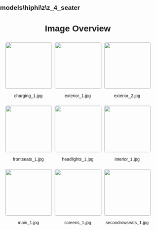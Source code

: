 ## models\hiphi\z\z_4_seater
<style>
    body {
        font-family: Arial, sans-serif;
        margin: 0;
        padding: 0;
    }
    .image-gallery {
        display: flex;
        flex-wrap: wrap;
        gap: 10px;
        justify-content: center;
        padding: 10px;
    }
    .image-gallery img {
        width: 150px;
        height: auto;
        border: 1px solid #ddd;
        border-radius: 5px;
    }
    .image-gallery div {
        flex: 1 1 calc(33.333% - 20px); /* Three images per row on large screens */
        max-width: 150px;
        text-align: center;
    }
    @media (max-width: 768px) {
        .image-gallery div {
            flex: 1 1 calc(50% - 20px); /* Two images per row on medium screens */
        }
    }
    @media (max-width: 480px) {
        .image-gallery div {
            flex: 1 1 100%; /* One image per row on small screens */
        }
    }
</style>
<h1 style ="text-align: center;"> Image Overview </h1> <div class="image-gallery">
<div>
<img src="https://media.evkx.net/multimedia/models/hiphi/z/z_4_seater/charging_1_st.jpg">
<p>charging_1.jpg</p>
</div>
<div>
<img src="https://media.evkx.net/multimedia/models/hiphi/z/z_4_seater/exterior_1_st.jpg">
<p>exterior_1.jpg</p>
</div>
<div>
<img src="https://media.evkx.net/multimedia/models/hiphi/z/z_4_seater/exterior_2_st.jpg">
<p>exterior_2.jpg</p>
</div>
<div>
<img src="https://media.evkx.net/multimedia/models/hiphi/z/z_4_seater/frontseats_1_st.jpg">
<p>frontseats_1.jpg</p>
</div>
<div>
<img src="https://media.evkx.net/multimedia/models/hiphi/z/z_4_seater/headlights_1_st.jpg">
<p>headlights_1.jpg</p>
</div>
<div>
<img src="https://media.evkx.net/multimedia/models/hiphi/z/z_4_seater/interior_1_st.jpg">
<p>interior_1.jpg</p>
</div>
<div>
<img src="https://media.evkx.net/multimedia/models/hiphi/z/z_4_seater/main_1_st.jpg">
<p>main_1.jpg</p>
</div>
<div>
<img src="https://media.evkx.net/multimedia/models/hiphi/z/z_4_seater/screens_1_st.jpg">
<p>screens_1.jpg</p>
</div>
<div>
<img src="https://media.evkx.net/multimedia/models/hiphi/z/z_4_seater/secondrowseats_1_st.jpg">
<p>secondrowseats_1.jpg</p>
</div>
</div>
